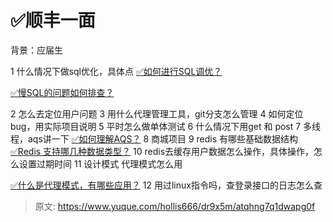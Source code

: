 # ✅顺丰一面

背景：应届生

1 什么情况下做sql优化，具体点
[✅如何进行SQL调优？](https://www.yuque.com/hollis666/dr9x5m/mgpczmz7la99dkft?view=doc_embed)

[✅慢SQL的问题如何排查？](https://www.yuque.com/hollis666/dr9x5m/zhfa5g?view=doc_embed)

2 怎么去定位用户问题
3 用什么代理管理工具，git分支怎么管理
4 如何定位bug，用实际项目说明
5 平时怎么做单体测试
6 什么情况下用get 和 post
7 多线程，aqs讲一下
[✅如何理解AQS？](https://www.yuque.com/hollis666/dr9x5m/qka9yt?view=doc_embed)
8 商城项目
9 redis 有哪些基础数据结构
[✅Redis 支持哪几种数据类型？](https://www.yuque.com/hollis666/dr9x5m/hlg4u2?view=doc_embed)
10 redis去缓存用户数据怎么操作，具体操作，怎么设置过期时间
11 设计模式 代理模式怎么用

[✅什么是代理模式，有哪些应用？](https://www.yuque.com/hollis666/dr9x5m/qrdru5gf8gb7gfur?view=doc_embed)
12 用过linux指令吗，查登录接口的日志怎么查


> 原文: <https://www.yuque.com/hollis666/dr9x5m/atqhng7q1dwapg0f>